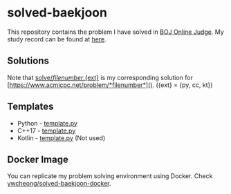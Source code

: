# solved-baekjoon
This repository contains the problem I have solved in [BOJ Online Judge](https://acmicpc.net). My study record can be found at [here](./SUMMARY.md).

## Solutions
Note that [solve/*filenumber*.{ext}]() is my corresponding solution for [https://www.acmicpc.net/problem/*filenumber*](). ({ext} = {py, cc, kt})

## Templates
* Python - [template.py](/template/template.py)
* C++17 - [template.py](/template/template.cc)
* Kotlin - [template.py](/template/template.kt) (Not used)

## Docker Image
You can replicate my problem solving environment using Docker. Check [ywcheong/solved-baekjoon-docker](https://github.com/ywcheong/solved-baekjoon-docker).
